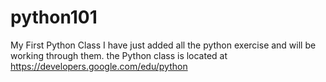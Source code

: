 python101
=========

My First Python Class
I have just added all the python exercise and will be working through them.
the Python class is located at https://developers.google.com/edu/python
